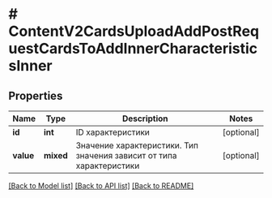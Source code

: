 # # ContentV2CardsUploadAddPostRequestCardsToAddInnerCharacteristicsInner

## Properties

Name | Type | Description | Notes
------------ | ------------- | ------------- | -------------
**id** | **int** | ID характеристики | [optional]
**value** | **mixed** | Значение характеристики. Тип значения зависит от типа характеристики | [optional]

[[Back to Model list]](../../README.md#models) [[Back to API list]](../../README.md#endpoints) [[Back to README]](../../README.md)
